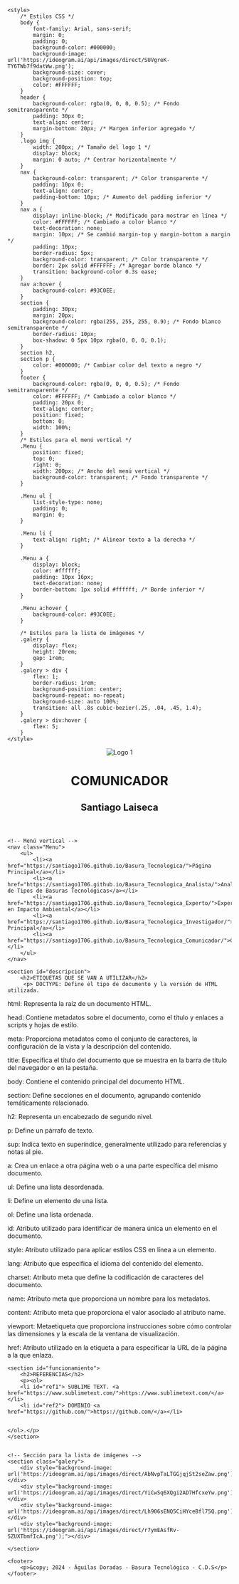 
<html lang="es">
<head>
    <meta charset="UTF-8">
    <meta name="viewport" content="width=device-width, initial-scale=1.0">
    <title>COMUNICADOR</title>
    <!-- Agrega el ícono de la pestaña del navegador -->
    <link rel="icon" type="image/png" href="[https://ideogram.ai/assets/image/list/response/pEfXHfeZQzKx_UU6RyDqRg](https://ideogram.ai/assets/image/list/response/pEfXHfeZQzKx_UU6RyDqRg)">

    <style>
        /* Estilos CSS */
        body {
            font-family: Arial, sans-serif;
            margin: 0;
            padding: 0;
            background-color: #000000;
            background-image: url('https://ideogram.ai/api/images/direct/SUVgreK-TY6TWb7f9datWw.png');
            background-size: cover;
            background-position: top;
            color: #FFFFFF;
        }
        header {
            background-color: rgba(0, 0, 0, 0.5); /* Fondo semitransparente */
            padding: 30px 0;
            text-align: center;
            margin-bottom: 20px; /* Margen inferior agregado */
        }
        .logo img {
            width: 200px; /* Tamaño del logo 1 */
            display: block;
            margin: 0 auto; /* Centrar horizontalmente */
        }
        nav {
            background-color: transparent; /* Color transparente */
            padding: 10px 0;
            text-align: center;
            padding-bottom: 10px; /* Aumento del padding inferior */
        }
        nav a {
            display: inline-block; /* Modificado para mostrar en línea */
            color: #FFFFFF; /* Cambiado a color blanco */
            text-decoration: none;
            margin: 10px; /* Se cambió margin-top y margin-bottom a margin */
            padding: 10px;
            border-radius: 5px;
            background-color: transparent; /* Color transparente */
            border: 2px solid #FFFFFF; /* Agregar borde blanco */
            transition: background-color 0.3s ease;
        }
        nav a:hover {
            background-color: #93C0EE;
        }
        section {
            padding: 30px;
            margin: 20px;
            background-color: rgba(255, 255, 255, 0.9); /* Fondo blanco semitransparente */
            border-radius: 10px;
            box-shadow: 0 5px 10px rgba(0, 0, 0, 0.1);
        }
        section h2,
        section p {
            color: #000000; /* Cambiar color del texto a negro */
        }
        footer {
            background-color: rgba(0, 0, 0, 0.5); /* Fondo semitransparente */
            color: #FFFFFF; /* Cambiado a color blanco */
            padding: 20px 0;
            text-align: center;
            position: fixed;
            bottom: 0;
            width: 100%;
        }
        /* Estilos para el menú vertical */
        .Menu {
            position: fixed;
            top: 0;
            right: 0;
            width: 200px; /* Ancho del menú vertical */
            background-color: transparent; /* Fondo transparente */
        }

        .Menu ul {
            list-style-type: none;
            padding: 0;
            margin: 0;
        }

        .Menu li {
            text-align: right; /* Alinear texto a la derecha */
        }

        .Menu a {
            display: block;
            color: #ffffff;
            padding: 10px 16px;
            text-decoration: none;
            border-bottom: 1px solid #ffffff; /* Borde inferior */
        }

        .Menu a:hover {
            background-color: #93C0EE;
        }

        /* Estilos para la lista de imágenes */
        .galery {
            display: flex;
            height: 20rem;
            gap: 1rem;
        }
        .galery > div {
            flex: 1;
            border-radius: 1rem;
            background-position: center;
            background-repeat: no-repeat;
            background-size: auto 100%;
            transition: all .8s cubic-bezier(.25, .04, .45, 1.4);
        }
        .galery > div:hover {
            flex: 5;
        }
    </style>
</head>
<body>
    <header>
        <div class="logo">
            <img src="https://ideogram.ai/api/images/direct/dXjKTKd3TLqd7v0AuR4FUw.png" alt="Logo 1">
        </div>
        <h1>COMUNICADOR</h1>
        <h2>Santiago Laiseca</h2>
    </header>

    <!-- Menú vertical -->
    <nav class="Menu">
        <ul>
            <li><a href="https://santiago1706.github.io/Basura_Tecnologica/">Página Principal</a></li>
            <li><a href="https://santiago1706.github.io/Basura_Tecnologica_Analista/">Analista de Tipos de Basuras Tecnológicas</a></li>
            <li><a href="https://santiago1706.github.io/Basura_Tecnologica_Experto/">Experto en Impacto Ambiental</a></li>
            <li><a href="https://santiago1706.github.io/Basura_Tecnologica_Investigador/">Investigador Principal</a></li>
            <li><a href="https://santiago1706.github.io/Basura_Tecnologica_Comunicador/">Comunicador</a></li>
        </ul>  
    </nav>

    <section id="descripcion">
        <h2>ETIQUETAS QUE SE VAN A UTILIZAR</h2>
         <p> DOCTYPE: Define el tipo de documento y la versión de HTML utilizada.
<p>html: Representa la raíz de un documento HTML.</p>
<p>head: Contiene metadatos sobre el documento, como el título y enlaces a scripts y hojas de estilo.</p>
<p>meta: Proporciona metadatos como el conjunto de caracteres, la configuración de la vista y la descripción del contenido.</p>
<p>title: Especifica el título del documento que se muestra en la barra de título del navegador o en la pestaña.</p>
<p>body: Contiene el contenido principal del documento HTML.</p>
<p>section: Define secciones en el documento, agrupando contenido temáticamente relacionado.</p>
<p>h2: Representa un encabezado de segundo nivel.</p>
<p>p: Define un párrafo de texto.</p>
<p>sup: Indica texto en superíndice, generalmente utilizado para referencias y notas al pie.</p>
<p>a: Crea un enlace a otra página web o a una parte específica del mismo documento.</p>
<p>ul: Define una lista desordenada.</p>
<p>li: Define un elemento de una lista.</p>
<p>ol: Define una lista ordenada.</p>
<p>id: Atributo utilizado para identificar de manera única un elemento en el documento.</p>
<p>style: Atributo utilizado para aplicar estilos CSS en línea a un elemento.</p>
<p>lang: Atributo que especifica el idioma del contenido del elemento.</p>
<p>charset: Atributo meta que define la codificación de caracteres del documento.</p>
<p>name: Atributo meta que proporciona un nombre para los metadatos.</p>
<p>content: Atributo meta que proporciona el valor asociado al atributo name.</p>
<p>viewport: Metaetiqueta que proporciona instrucciones sobre cómo controlar las dimensiones y la escala de la ventana de visualización.</p>
<p>href: Atributo utilizado en la etiqueta a para especificar la URL de la página a la que enlaza.</p>
    </section>

    <section id="funcionamiento">
        <h2>REFERENCIAS</h2>
        <p><ol>
        <li id="ref1"> SUBLIME TEXT. <a href="https://www.sublimetext.com/">https://www.sublimetext.com/</a></li>
        <li id="ref2"> DOMINIO <a href="https://github.com/">https://github.com/</a></li>
       

    </ol>.</p>
    </section>

   
    <!-- Sección para la lista de imágenes -->
    <section class="galery">
        <div style="background-image: url('https://ideogram.ai/api/images/direct/AbNvpTaLTGGjqjSt2seZaw.png');"></div>
        <div style="background-image: url('https://ideogram.ai/api/images/direct/YiCwSq6XQgi2AD7HfcxeYw.png');"></div>
        <div style="background-image: url('https://ideogram.ai/api/images/direct/Lh906sENQ5CiHYceBfl75Q.png');"></div>
        <div style="background-image: url('https://ideogram.ai/api/images/direct/r7ymEAsfRv-SZUXTbmfIcA.png');"></div>
    
    </section>

    <footer>
        <p>&copy; 2024 - Águilas Doradas - Basura Tecnológica - C.D.S</p>
    </footer>
</body>
</html>
